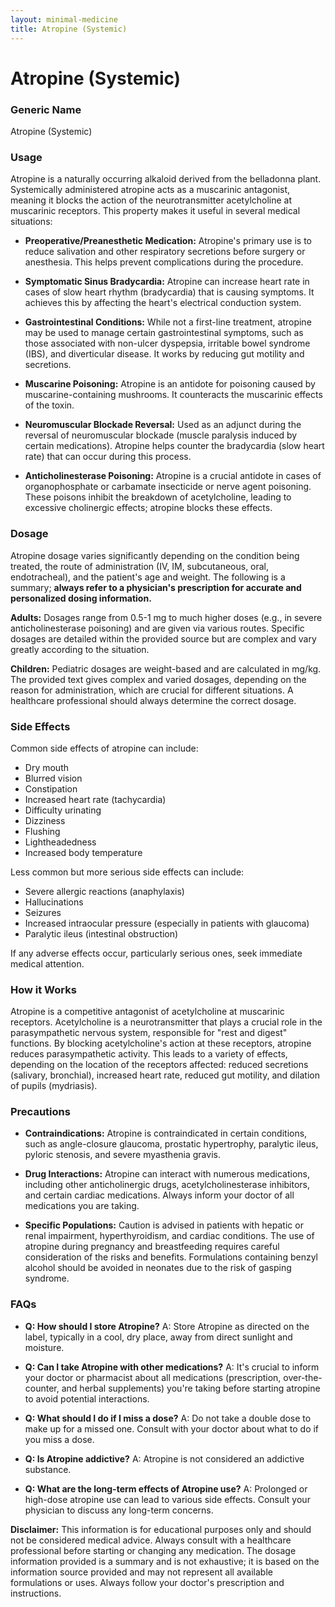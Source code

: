 ```yaml
---
layout: minimal-medicine
title: Atropine (Systemic)
---
```


# Atropine (Systemic)
### Generic Name
Atropine (Systemic)

### Usage

Atropine is a naturally occurring alkaloid derived from the belladonna plant.  Systemically administered atropine acts as a muscarinic antagonist, meaning it blocks the action of the neurotransmitter acetylcholine at muscarinic receptors. This property makes it useful in several medical situations:

* **Preoperative/Preanesthetic Medication:**  Atropine's primary use is to reduce salivation and other respiratory secretions before surgery or anesthesia. This helps prevent complications during the procedure.

* **Symptomatic Sinus Bradycardia:** Atropine can increase heart rate in cases of slow heart rhythm (bradycardia) that is causing symptoms.  It achieves this by affecting the heart's electrical conduction system.

* **Gastrointestinal Conditions:**  While not a first-line treatment, atropine may be used to manage certain gastrointestinal symptoms, such as those associated with non-ulcer dyspepsia, irritable bowel syndrome (IBS), and diverticular disease.  It works by reducing gut motility and secretions.

* **Muscarine Poisoning:** Atropine is an antidote for poisoning caused by muscarine-containing mushrooms. It counteracts the muscarinic effects of the toxin.

* **Neuromuscular Blockade Reversal:**  Used as an adjunct during the reversal of neuromuscular blockade (muscle paralysis induced by certain medications). Atropine helps counter the bradycardia (slow heart rate) that can occur during this process.

* **Anticholinesterase Poisoning:** Atropine is a crucial antidote in cases of organophosphate or carbamate insecticide or nerve agent poisoning. These poisons inhibit the breakdown of acetylcholine, leading to excessive cholinergic effects; atropine blocks these effects.


### Dosage

Atropine dosage varies significantly depending on the condition being treated, the route of administration (IV, IM, subcutaneous, oral, endotracheal), and the patient's age and weight.  The following is a summary; **always refer to a physician's prescription for accurate and personalized dosing information.**

**Adults:** Dosages range from 0.5-1 mg to much higher doses (e.g., in severe anticholinesterase poisoning)  and are given via various routes.  Specific dosages are detailed within the provided source but are complex and vary greatly according to the situation. 

**Children:** Pediatric dosages are weight-based and are calculated in mg/kg.  The provided text gives complex and varied dosages, depending on the reason for administration, which are crucial for different situations. A healthcare professional should always determine the correct dosage.


### Side Effects

Common side effects of atropine can include:

* Dry mouth
* Blurred vision
* Constipation
* Increased heart rate (tachycardia)
* Difficulty urinating
* Dizziness
* Flushing
* Lightheadedness
* Increased body temperature


Less common but more serious side effects can include:

*  Severe allergic reactions (anaphylaxis)
*  Hallucinations
* Seizures
*  Increased intraocular pressure (especially in patients with glaucoma)
*  Paralytic ileus (intestinal obstruction)


If any adverse effects occur, particularly serious ones, seek immediate medical attention.


### How it Works

Atropine is a competitive antagonist of acetylcholine at muscarinic receptors.  Acetylcholine is a neurotransmitter that plays a crucial role in the parasympathetic nervous system, responsible for "rest and digest" functions.  By blocking acetylcholine's action at these receptors, atropine reduces parasympathetic activity. This leads to a variety of effects, depending on the location of the receptors affected:  reduced secretions (salivary, bronchial), increased heart rate, reduced gut motility, and dilation of pupils (mydriasis).


### Precautions

* **Contraindications:** Atropine is contraindicated in certain conditions, such as angle-closure glaucoma, prostatic hypertrophy, paralytic ileus, pyloric stenosis, and severe myasthenia gravis. 

* **Drug Interactions:** Atropine can interact with numerous medications, including other anticholinergic drugs, acetylcholinesterase inhibitors, and certain cardiac medications.  Always inform your doctor of all medications you are taking.

* **Specific Populations:**  Caution is advised in patients with hepatic or renal impairment, hyperthyroidism, and cardiac conditions.  The use of atropine during pregnancy and breastfeeding requires careful consideration of the risks and benefits.  Formulations containing benzyl alcohol should be avoided in neonates due to the risk of gasping syndrome.


### FAQs

* **Q: How should I store Atropine?**
A: Store Atropine as directed on the label, typically in a cool, dry place, away from direct sunlight and moisture.

* **Q: Can I take Atropine with other medications?**
A:  It's crucial to inform your doctor or pharmacist about all medications (prescription, over-the-counter, and herbal supplements) you're taking before starting atropine to avoid potential interactions.

* **Q: What should I do if I miss a dose?**
A:  Do not take a double dose to make up for a missed one. Consult with your doctor about what to do if you miss a dose.

* **Q: Is Atropine addictive?**
A:  Atropine is not considered an addictive substance.

* **Q: What are the long-term effects of Atropine use?**
A:  Prolonged or high-dose atropine use can lead to various side effects. Consult your physician to discuss any long-term concerns.

**Disclaimer:** This information is for educational purposes only and should not be considered medical advice. Always consult with a healthcare professional before starting or changing any medication.  The dosage information provided is a summary and is not exhaustive; it is based on the information source provided and may not represent all available formulations or uses.  Always follow your doctor's prescription and instructions.
